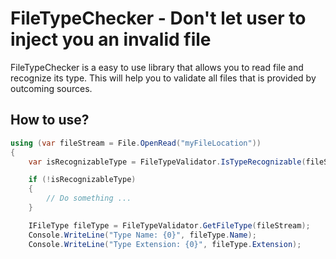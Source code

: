 # FileTypeChecker - Don't let user to inject you an invalid file

FileTypeChecker is a easy to use library that allows you to read file and recognize its type. This will help you to validate all files that is provided by outcoming sources.

## How to use?
```c#
using (var fileStream = File.OpenRead("myFileLocation"))
{
    var isRecognizableType = FileTypeValidator.IsTypeRecognizable(fileStream);

    if (!isRecognizableType)
    {
        // Do something ...
    }

    IFileType fileType = FileTypeValidator.GetFileType(fileStream);
    Console.WriteLine("Type Name: {0}", fileType.Name);
    Console.WriteLine("Type Extension: {0}", fileType.Extension);
```


